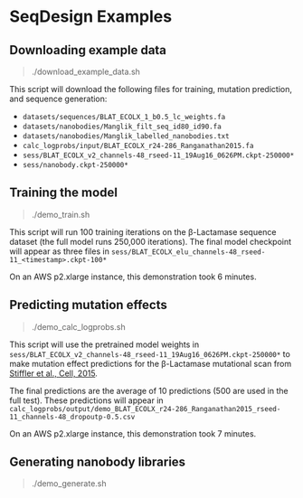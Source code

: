# SeqDesign Examples

## Downloading example data  
> ./download_example_data.sh

This script will download the following files for 
training, mutation prediction, and sequence generation:  

- `datasets/sequences/BLAT_ECOLX_1_b0.5_lc_weights.fa`
- `datasets/nanobodies/Manglik_filt_seq_id80_id90.fa`
- `datasets/nanobodies/Manglik_labelled_nanobodies.txt`
- `calc_logprobs/input/BLAT_ECOLX_r24-286_Ranganathan2015.fa`
- `sess/BLAT_ECOLX_v2_channels-48_rseed-11_19Aug16_0626PM.ckpt-250000*`
- `sess/nanobody.ckpt-250000*`

## Training the model
> ./demo_train.sh

This script will run 100 training iterations on the β-Lactamase sequence dataset
(the full model runs 250,000 iterations).
The final model checkpoint will appear as three files in
`sess/BLAT_ECOLX_elu_channels-48_rseed-11_<timestamp>.ckpt-100*`

On an AWS p2.xlarge instance, this demonstration took 6 minutes.

## Predicting mutation effects
> ./demo_calc_logprobs.sh

This script will use the pretrained model weights in 
`sess/BLAT_ECOLX_v2_channels-48_rseed-11_19Aug16_0626PM.ckpt-250000*`
to make mutation effect predictions for the β-Lactamase mutational scan from
[Stiffler et al., Cell, 2015](https://doi.org/10.1016/j.cell.2015.01.035).

The final predictions are the average of 10 predictions 
(500 are used in the full test).
These predictions will appear in
`calc_logprobs/output/demo_BLAT_ECOLX_r24-286_Ranganathan2015_rseed-11_channels-48_dropoutp-0.5.csv`

On an AWS p2.xlarge instance, this demonstration took 7 minutes.

## Generating nanobody libraries
> ./demo_generate.sh


